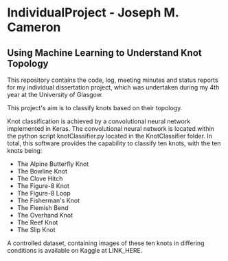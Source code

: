 # IndividualProject - Joseph M. Cameron
## Using Machine Learning to Understand Knot Topology
This repository contains the code, log, meeting minutes and status reports for my individual dissertation project, which was undertaken during my 4th year at the University of Glasgow.

This project's aim is to classify knots based on their topology.

Knot classification is achieved by a convolutional neural network implemented in Keras.
The convolutional neural network is located within the python script knotClassifier.py located in the KnotClassifier folder.
In total, this software provides the capability to classify ten knots, with the ten knots being:
* The Alpine Butterfly Knot
* The Bowline Knot
* The Clove Hitch
* The Figure-8 Knot
* The Figure-8 Loop
* The Fisherman's Knot
* The Flemish Bend
* The Overhand Knot
* The Reef Knot
* The Slip Knot

A controlled dataset, containing images of these ten knots in differing conditions is available on Kaggle at LINK_HERE.
